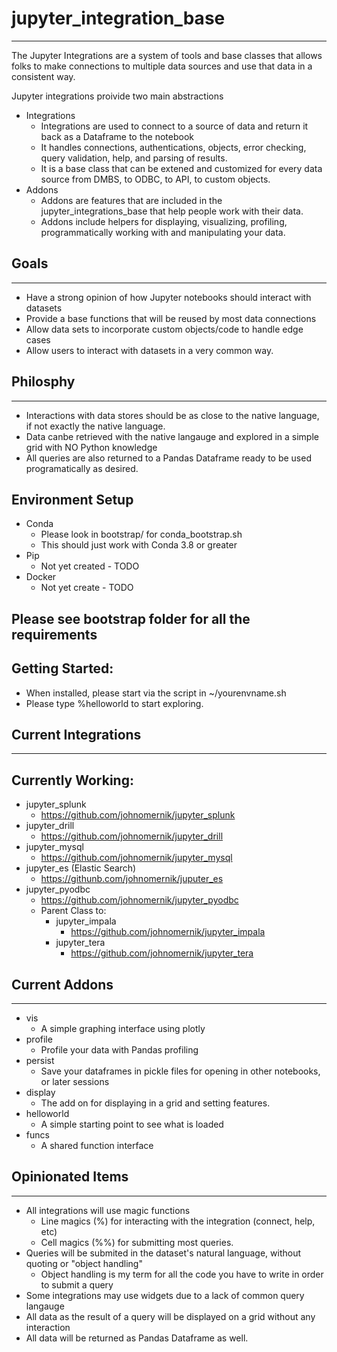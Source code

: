 # jupyter_integration_base
-----
The Jupyter Integrations are a system of tools and base classes that allows folks to make connections to multiple data sources and use that data in a consistent way. 

Jupyter integrations proivide two main abstractions

- Integrations
  - Integrations are used to connect to a source of data and return it back as a Dataframe to the notebook
  - It handles connections, authentications, objects, error checking, query validation, help, and parsing of results.
  - It is a base class that can be extened and customized for every data source from DMBS, to ODBC, to API, to custom objects. 
- Addons
  - Addons are features that are included in the jupyter_integrations_base that help people work with their data.
  - Addons include helpers for displaying, visualizing, profiling, programmatically working with and manipulating your data. 


## Goals
-------
- Have a strong opinion of how Jupyter notebooks should interact with datasets
- Provide a base functions that will be reused by most data connections
- Allow data sets to incorporate custom objects/code to handle edge cases
- Allow users to interact with datasets in a very common way. 

## Philosphy
------
- Interactions with data stores should be as close to the native language, if not exactly the native language. 
- Data canbe retrieved with the native langauge and explored in a simple grid with NO Python knowledge
- All queries are also returned to a Pandas Dataframe ready to be used programatically as desired. 




## Environment Setup

- Conda
  - Please look in bootstrap/ for conda_bootstrap.sh
  - This should just work with Conda 3.8 or greater
- Pip 
  - Not yet created - TODO
- Docker
  - Not yet create - TODO



## Please see bootstrap folder for all the requirements

## Getting Started:
- When installed, please start via the script in ~/yourenvname.sh
- Please type %helloworld to start exploring. 


## Current Integrations
-------

Currently Working:
------
- jupyter_splunk 
  - https://github.com/johnomernik/jupyter_splunk
- jupyter_drill 
  - https://github.com/johnomernik/jupyter_drill
- jupyter_mysql
  - https://github.com/johnomernik/jupyter_mysql
- jupyter_es (Elastic Search)
  - https://githunb.com/johnomernik/juputer_es
- jupyter_pyodbc
  - https://github.com/johnomernik/jupyter_pyodbc
  - Parent Class to:
    - jupyter_impala
      - https://github.com/johnomernik/jupyter_impala
    - jupyter_tera
      - https://github.com/johnomernik/jupyter_tera

## Current Addons
-----------
- vis
  - A simple graphing interface using plotly
- profile
  - Profile your data with Pandas profiling
- persist
  - Save your dataframes in pickle files for opening in other notebooks, or later sessions
- display 
  - The add on for displaying in a grid and setting features.
- helloworld
  - A simple starting point to see what is loaded
- funcs
  - A shared function interface



## Opinionated Items
--------
- All integrations will use magic functions
  - Line magics (%) for interacting with the integration (connect, help, etc) 
  - Cell magics (%%) for submitting most queries. 
- Queries will be submited in the dataset's natural language, without quoting or "object handling"
  - Object handling is my term for all the code you have to write in order to submit a query
- Some integrations may use widgets due to a lack of common query langauge
- All data as the result of a query will be displayed on a grid without any interaction
- All data will be returned as Pandas Dataframe as well. 



